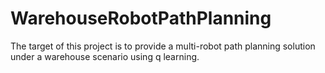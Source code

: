 # WarehouseRobotPathPlanning
The target of this project is to provide a multi-robot path planning solution under a warehouse scenario using q learning.
